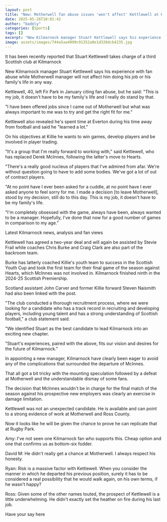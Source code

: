```yaml
---
layout: post
title: "New: Motherwell fan abuse issues 'won't affect' Kettlewell at Kilmarnock"
date: 2025-05-26T10:01:42
author: "badely"
categories: [Sports]
tags: []
excerpt: "New Kilmarnock manager Stuart Kettlewell says his experience with fan abuse while Motherwell manager will not affect him doing his job or his family's"
image: assets/images/744a5aa4999c91352a8e1d326dcb4235.jpg
---
```


It has been recently reported that Stuart Kettlewell takes charge of a third Scottish club at Kilmarnock

New Kilmarnock manager Stuart Kettlewell says his experience with fan abuse while Motherwell manager will not affect him doing his job or his family's life in any way.

Kettlewell, 40, left Fir Park in January citing fan abuse, but he said: "This is my job, it doesn't have to be my family's life and I really do stand by that.

"I have been offered jobs since I came out of Motherwell but what was always important to me was to try and get the right fit for me."

Kettlewell also revealed he's spent time at Everton during his time away from football and said he "learned a lot."

On his objectives at Killie he wants to win games, develop players and be involved in player trading.

"It's a group that I'm really forward to working with," said Kettlewell, who has replaced Derek McInnes, following the latter's move to Hearts.

"There's a really good nucleus of players that I've admired from afar. We're without question going to have to add some bodies. We've got a lot of out of contract players.

"At no point have I ever been asked for a cuddle, at no point have I ever asked anyone to feel sorry for me. I made a decision [to leave Motherwell], stood by my decision, still do to this day. This is my job, it doesn't have to be my family's life.

"I'm completely obsessed with the game, always have been, always wanted to be a manager. Hopefully, I've done that now for a good number of games in comparison to my age."

Latest Kilmarnock news, analysis and fan views

Kettlewell has agreed a two-year deal and will again be assisted by Stevie Frail while coaches Chris Burke and Craig Clark are also part of the backroom team.

Burke has latterly coached Killie's youth team to success in the Scottish Youth Cup and took the first team for their final game of the season against Hearts, which McInnes was not involved in. Kilmarnock finished ninth in the 2024-25 Scottish Premiership.

Scotland assistant John Carver and former Killie forward Steven Naismith had also been linked with the post.

"The club conducted a thorough recruitment process, where we were looking for a candidate who has a track record in recruiting and developing players, including young talent and has a strong understanding of Scottish football," a club statement said. 

"We identified Stuart as the best candidate to lead Kilmarnock into an exciting new chapter.

"Stuart's experiences, paired with the above, fits our vision and desires for the future of Kilmarnock."

In appointing a new manager, Kilmarnock have clearly been eager to avoid any of the complications that surrounded the departure of McInnes.

That all got a bit tricky with the mounting speculation followed by a defeat at Motherwell and the understandable dismay of some fans. 

The decision that McInnes wouldn't be in charge for the final match of the season against his prospective new employers was clearly an exercise in damage limitation.

Kettlewell was not an unexpected candidate. He is available and can point to a strong evidence of work at Motherwell and Ross County.

Now it looks like he will be given the chance to prove he can replicate that at Rugby Park.

Amy: I've not seen one Kilmarnock fan who supports this. Cheap option and one that confirms us as bottom-six fodder.

David M: He didn't really get a chance at Motherwell. I always respect his honesty.

Ryan: Risk is a massive factor with Kettlewell. When you consider the manner in which he departed his previous position, surely it has to be considered a real possibility that he would walk again, on his own terms, if he wasn't happy?

Ross: Given some of the other names touted, the prospect of Kettlewell is a little underwhelming. He didn't exactly set the heather on fire during his last job.

Have your say here

